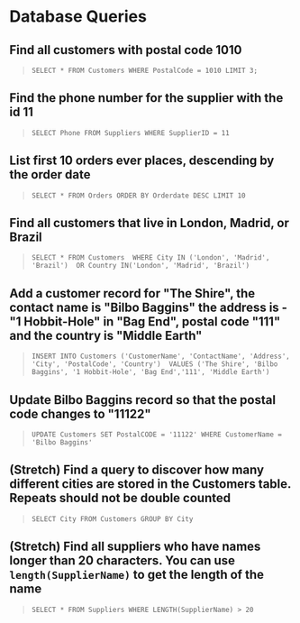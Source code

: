# Database Queries

## Find all customers with postal code 1010

 > `SELECT * FROM Customers WHERE PostalCode = 1010 LIMIT 3;`

## Find the phone number for the supplier with the id 11
> `SELECT Phone FROM Suppliers WHERE SupplierID = 11`

## List first 10 orders ever places, descending by the order date
> `SELECT * FROM Orders ORDER BY Orderdate DESC LIMIT 10`

## Find all customers that live in London, Madrid, or Brazil
> `SELECT * FROM Customers  WHERE City IN ('London', 'Madrid', 'Brazil') 
> OR Country IN('London', 'Madrid', 'Brazil')`

## Add a customer record for "The Shire", the contact name is "Bilbo Baggins" the address is -"1 Hobbit-Hole" in "Bag End", postal code "111" and the country is "Middle Earth"

>`INSERT INTO Customers ('CustomerName', 'ContactName', 'Address', 'City', 'PostalCode', 'Country') 
VALUES ('The Shire', 'Bilbo Baggins', '1 Hobbit-Hole', 'Bag End','111', 'Middle Earth')`

## Update Bilbo Baggins record so that the postal code changes to "11122"

> `UPDATE Customers SET PostalCODE = '11122' WHERE CustomerName = 'Bilbo Baggins'`

## (Stretch) Find a query to discover how many different cities are stored in the Customers table. Repeats should not be double counted

> `SELECT City FROM Customers GROUP BY City`

## (Stretch) Find all suppliers who have names longer than 20 characters. You can use `length(SupplierName)` to get the length of the name

> `SELECT * FROM Suppliers WHERE LENGTH(SupplierName) > 20`
